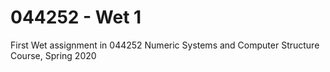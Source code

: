 # 044252 - Wet 1

First Wet assignment in 044252 Numeric Systems and Computer Structure Course, Spring 2020